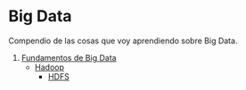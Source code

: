 # Big Data

Compendio de las cosas que voy aprendiendo sobre Big Data.

1. [Fundamentos de Big Data](fundamentos-big-data/)
   - [Hadoop](fundamentos-big-data/hadoop/)
     - [HDFS](fundamentos-big-data/hadoop/README.md#hdfs)
